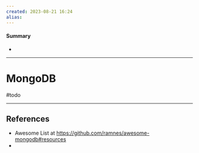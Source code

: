 ```yaml
---
created: 2023-08-21 16:24
alias: 
---
```

#### Summary
+ 

----
# MongoDB

#todo 


----

## References
+ Awesome List at https://github.com/ramnes/awesome-mongodb#resources
+ 